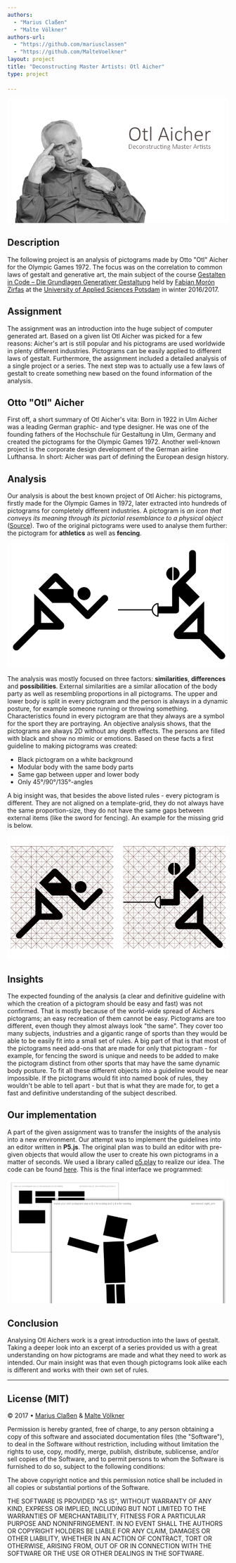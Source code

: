 ```yaml
--- 
authors: 
  - "Marius Claßen"
  - "Malte Völkner"
authors-url: 
  - "https://github.com/mariusclassen"
  - "https://github.com/MalteVoelkner"
layout: project
title: "Deconstructing Master Artists: Otl Aicher"
type: project

---
```


![splash picture](./splash.png)

## Description
The following project is an analysis of pictograms made by Otto "Otl" Aicher for the Olympic Games 1972.
The focus was on the correlation to common laws of gestalt and generative art, the main subject of the course [Gestalten in Code – Die Grundlagen Generativer Gestaltung](https://incom.org/workspace/6886) held by [Fabian Morón Zirfas](http://fabianmoronzirfas.me/) at the [University of Applied Sciences Potsdam](https://www.fh-potsdam.de/) in winter 2016/2017.

## Assignment
The assignment was an introduction into the huge subject of computer generated art. Based on a given list Otl Aicher was picked for a few reasons: Aicher's art is still popular and his pictograms are used worldwide in plenty different industries. Pictograms can be easily applied to different laws of gestalt. Furthermore, the assignment included a detailed analysis of a single project or a series. The next step was to actually use a few laws of gestalt to create something new based on the found information of the analysis.

## Otto "Otl" Aicher
First off, a short summary of Otl Aicher's vita: Born in 1922 in Ulm Aicher was a leading German graphic- and type designer. He was one of the founding fathers of the Hochschule für Gestaltung in Ulm, Germany and created the pictograms for the Olympic Games 1972. Another well-known project is the corporate design development of the German airline Lufthansa. In short: Aicher was part of defining the European design history.

## Analysis
Our analysis is about the best known project of Otl Aicher: his pictograms, firstly made for the Olympic Games in 1972, later extracted into hundreds of pictograms for completely different industries. A pictogram is *an icon that conveys its meaning through its pictorial resemblance to a physical object* ([Source](https://en.wikipedia.org/wiki/Pictogram)). Two of the original pictograms were used to analyse them further: the pictogram for **athletics** as well as **fencing**.

![Pictograms](./assets/images/pictograms.png)

The analysis was mostly focused on three factors: **similarities**, **differences** and **possibilities**. External similarities are a similar allocation of the body party as well as resembling proportions in all pictograms. The upper and lower body is split in every pictogram and the person is always in a dynamic posture, for example someone running or throwing something. Characteristics found in every pictogram are that they always are a symbol for the sport they are portraying. An objective analysis shows, that the pictograms are always 2D without any depth effects. The persons are filled with black and show no mimic or emotions. Based on these facts a first guideline to making pictograms was created:

+ Black pictogram on a white background
+ Modular body with the same body parts
+ Same gap between upper and lower body
+ Only 45°/90°/135°-angles

A big insight was, that besides the above listed rules - every pictogram is different. They are not aligned on a template-grid, they do not always have the same proportion-size, they do not have the same gaps between external items (like the sword for fencing). An example for the missing grid is below.

![Grid](./assets/images/grid.png)

## Insights
The expected founding of the analysis (a clear and definitive guideline with which the creation of a pictogram should be easy and fast) was not confirmed. That is mostly because of the world-wide spread of Aichers pictograms; an easy recreation of them cannot be easy. Pictograms are too different, even though they almost always look "the same". They cover too many subjects, industries and a gigantic range of sports than they would be able to be easily fit into a small set of rules. A big part of that is that most of the pictograms need add-ons that are made for only that pictogram - for example, for fencing the sword is unique and needs to be added to make the pictogram distinct from other sports that may have the same dynamic body posture. To fit all these different objects into a guideline would be near impossible. If the pictograms would fit into named book of rules, they wouldn't be able to tell apart - but that is what they are made for, to get a fast and definitive understanding of the subject described.

## Our implementation
A part of the given assignment was to transfer the insights of the analysis into a new environment. Our attempt was to implement the guidelines into an editor written in **P5.js**. The original plan was to build an editor with pre-given objects that would allow the user to create his own pictograms in a matter of seconds. We used a library called [p5.play](http://p5play.molleindustria.org/) to realize our idea. The code can be found [here](./assets/p5.play-master.rar). This is the final interface we programmed:

![P5Script](./assets/images/p5script.png)

## Conclusion
Analysing Otl Aichers work is a great introduction into the laws of gestalt. Taking a deeper look into an excerpt of a series provided us with a great understanding on how pictograms are made and what they need to work as intended. Our main insight was that even though pictograms look alike each is different and works with their own set of rules.

---

## License (MIT)

© 2017 • [Marius Claßen](https://github.com/mariusclassen) & [Malte Völkner](https://github.com/MalteVoelkner)

Permission is hereby granted, free of charge, to any person obtaining a copy of this software and associated documentation files (the "Software"), to deal in the Software without restriction, including without limitation the rights to use, copy, modify, merge, publish, distribute, sublicense, and/or sell copies of the Software, and to permit persons to whom the Software is furnished to do so, subject to the following conditions:

The above copyright notice and this permission notice shall be included in all copies or substantial portions of the Software.

THE SOFTWARE IS PROVIDED "AS IS", WITHOUT WARRANTY OF ANY KIND, EXPRESS OR IMPLIED, INCLUDING BUT NOT LIMITED TO THE WARRANTIES OF MERCHANTABILITY, FITNESS FOR A PARTICULAR PURPOSE AND NONINFRINGEMENT. IN NO EVENT SHALL THE AUTHORS OR COPYRIGHT HOLDERS BE LIABLE FOR ANY CLAIM, DAMAGES OR OTHER LIABILITY, WHETHER IN AN ACTION OF CONTRACT, TORT OR OTHERWISE, ARISING FROM, OUT OF OR IN CONNECTION WITH THE SOFTWARE OR THE USE OR OTHER DEALINGS IN THE SOFTWARE.

